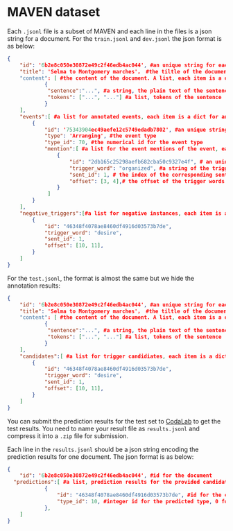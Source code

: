 # MAVEN dataset

Each `.jsonl` file is a subset of MAVEN and each line in the files is a json string for a document. For the `train.jsonl` and `dev.jsonl` the json format is as below:

```json
{
    "id": '6b2e8c050e30872e49c2f46edb4ac044', #an unique string for each document
    "title": 'Selma to Montgomery marches'， #the tiltle of the document
    "content": [ #the content of the document. A list, each item is a dict for a sentence
    		{
    		 "sentence":"...", #a string, the plain text of the sentence
    		 "tokens": ["...", "..."] #a list, tokens of the sentence
			}
	],
	"events":[ #a list for annotated events, each item is a dict for an event
        {
            "id": '75343904ec49aefe12c5749edadb7802', #an unique string for the event
            "type": 'Arranging', #the event type
            "type_id": 70, #the numerical id for the event type
            "mention":[ #a list for the event mentions of the event, each item is a dict
            	{
              		"id": "2db165c25298aefb682cba50c9327e4f", # an unique string for the event mention
              		"trigger_word": "organized", #a string of the trigger word or phrase
              		"sent_id": 1, # the index of the corresponding sentence, strates with 0
              		"offset": [3, 4],# the offset of the trigger words in the tokens list
              	}
             ]
        }
    ],
	"negative_triggers":[#a list for negative instances, each item is a dict for an negative mention
        {
            "id": "46348f4078ae8460df4916d03573b7de",
            "trigger_word": "desire",
            "sent_id": 1,
            "offset": [10, 11],
        }
    ]
}
```

For the `test.jsonl`, the format is almost the same but we hide the annotation results:

```json
{
    "id": '6b2e8c050e30872e49c2f46edb4ac044', #an unique string for each document
    "title": 'Selma to Montgomery marches'， #the tiltle of the document
    "content": [ #the content of the document. A list, each item is a dict for a sentence
    		{
    		 "sentence":"...", #a string, the plain text of the sentence
    		 "tokens": ["...", "..."] #a list, tokens of the sentence
			}
	],
	"candidates":[ #a list for trigger candidiates, each item is a dict for a trigger or a negative instance, you need to classify the type for each candidate
        {
            "id": "46348f4078ae8460df4916d03573b7de",
            "trigger_word": "desire",
            "sent_id": 1,
            "offset": [10, 11],
        }
    ]
}
```

You can submit the prediction results for the test set to [CodaLab](https://competitions.codalab.org/competitions/27320) to get the test results. You need to name your result file as `results.jsonl` and compress it into a `.zip` file for submission.

Each line in the `results.jsonl` should be a json string encoding the prediction results for one document. The json format is as below:

```json
{
	"id": '6b2e8c050e30872e49c2f46edb4ac044', #id for the document
  "predictions":[ #a list, prediction results for the provided candidates
			{
				"id": "46348f4078ae8460df4916d03573b7de", #id for the candidate
				"type_id": 10, #integer id for the predicted type, 0 for the negative instances
			},
  	]
}
```
